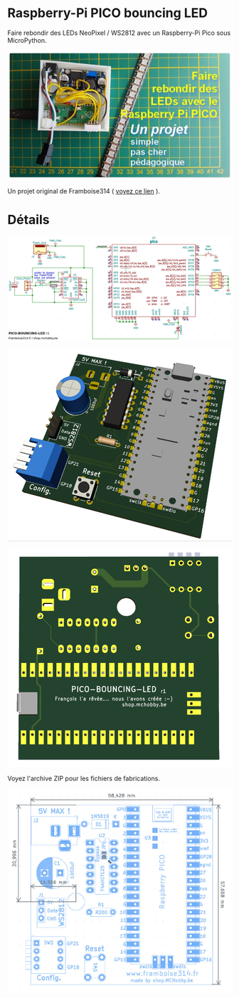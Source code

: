 # Raspberry-Pi PICO bouncing LED

Faire rebondir des LEDs NeoPixel / WS2812 avec un Raspberry-Pi Pico sous MicroPython.

![Introduction](docs/_static/PICO-BOUNCING-LED-intro.jpg)

Un projet original de Framboise314 ( [voyez ce lien](https://www.framboise314.fr/faites-rebondir-les-led-avec-le-raspberry-pi-pico-episode-2/) ).

# Détails

![PICO-BOUNCING-LED schema](docs/_static/PICO-BOUNCING-LED-schema-r1.jpg)

![PICO-BOUNCING-LED vue carte](docs/_static/PICO-BOUNCING-LED-r1_00.jpg)

![PICO-BOUNCING-LED vue carte](docs/_static/PICO-BOUNCING-LED-r1_02.jpg)

Voyez l'archive ZIP pour les fichiers de fabrications.

![PICO-BOUNCING-LED dimensions](docs/_static/PICO-BOUNCING-LED-size-r1.jpg)
